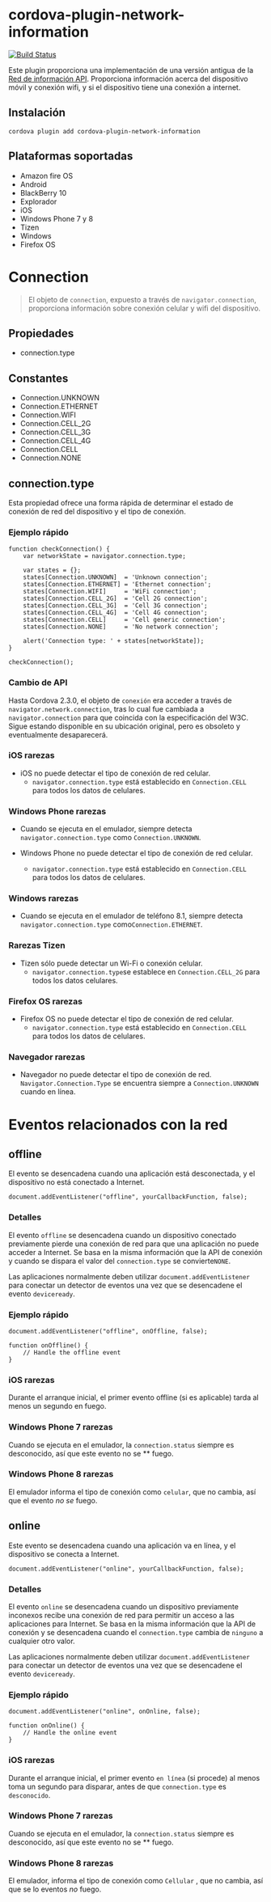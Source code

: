 <!--
# license: Licensed to the Apache Software Foundation (ASF) under one
#         or more contributor license agreements.  See the NOTICE file
#         distributed with this work for additional information
#         regarding copyright ownership.  The ASF licenses this file
#         to you under the Apache License, Version 2.0 (the
#         "License"); you may not use this file except in compliance
#         with the License.  You may obtain a copy of the License at
#
#           http://www.apache.org/licenses/LICENSE-2.0
#
#         Unless required by applicable law or agreed to in writing,
#         software distributed under the License is distributed on an
#         "AS IS" BASIS, WITHOUT WARRANTIES OR CONDITIONS OF ANY
#         KIND, either express or implied.  See the License for the
#         specific language governing permissions and limitations
#         under the License.
-->

# cordova-plugin-network-information

[![Build Status](https://travis-ci.org/apache/cordova-plugin-network-information.svg)](https://travis-ci.org/apache/cordova-plugin-network-information)

Este plugin proporciona una implementación de una versión antigua de la [Red de información API](http://www.w3.org/TR/2011/WD-netinfo-api-20110607/). Proporciona información acerca del dispositivo móvil y conexión wifi, y si el dispositivo tiene una conexión a internet.

## Instalación

    cordova plugin add cordova-plugin-network-information


## Plataformas soportadas

  * Amazon fire OS
  * Android
  * BlackBerry 10
  * Explorador
  * iOS
  * Windows Phone 7 y 8
  * Tizen
  * Windows
  * Firefox OS

# Connection

> El objeto de `connection`, expuesto a través de `navigator.connection`, proporciona información sobre conexión celular y wifi del dispositivo.

## Propiedades

  * connection.type

## Constantes

  * Connection.UNKNOWN
  * Connection.ETHERNET
  * Connection.WIFI
  * Connection.CELL_2G
  * Connection.CELL_3G
  * Connection.CELL_4G
  * Connection.CELL
  * Connection.NONE

## connection.type

Esta propiedad ofrece una forma rápida de determinar el estado de conexión de red del dispositivo y el tipo de conexión.

### Ejemplo rápido

    function checkConnection() {
        var networkState = navigator.connection.type;

        var states = {};
        states[Connection.UNKNOWN]  = 'Unknown connection';
        states[Connection.ETHERNET] = 'Ethernet connection';
        states[Connection.WIFI]     = 'WiFi connection';
        states[Connection.CELL_2G]  = 'Cell 2G connection';
        states[Connection.CELL_3G]  = 'Cell 3G connection';
        states[Connection.CELL_4G]  = 'Cell 4G connection';
        states[Connection.CELL]     = 'Cell generic connection';
        states[Connection.NONE]     = 'No network connection';

        alert('Connection type: ' + states[networkState]);
    }

    checkConnection();


### Cambio de API

Hasta Cordova 2.3.0, el objeto de `conexión` era acceder a través de `navigator.network.connection`, tras lo cual fue cambiada a `navigator.connection` para que coincida con la especificación del W3C. Sigue estando disponible en su ubicación original, pero es obsoleto y eventualmente desaparecerá.

### iOS rarezas

  * iOS no puede detectar el tipo de conexión de red celular.
      * `navigator.connection.type` está establecido en `Connection.CELL` para todos los datos de celulares.

### Windows Phone rarezas

  * Cuando se ejecuta en el emulador, siempre detecta `navigator.connection.type` como `Connection.UNKNOWN`.

  * Windows Phone no puede detectar el tipo de conexión de red celular.

      * `navigator.connection.type` está establecido en `Connection.CELL` para todos los datos de celulares.

### Windows rarezas

  * Cuando se ejecuta en el emulador de teléfono 8.1, siempre detecta `navigator.connection.type` como`Connection.ETHERNET`.

### Rarezas Tizen

  * Tizen sólo puede detectar un Wi-Fi o conexión celular.
      * `navigator.connection.type`se establece en `Connection.CELL_2G` para todos los datos celulares.

### Firefox OS rarezas

  * Firefox OS no puede detectar el tipo de conexión de red celular.
      * `navigator.connection.type` está establecido en `Connection.CELL` para todos los datos de celulares.

### Navegador rarezas

  * Navegador no puede detectar el tipo de conexión de red. `Navigator.Connection.Type` se encuentra siempre a `Connection.UNKNOWN` cuando en línea.

# Eventos relacionados con la red

## offline

El evento se desencadena cuando una aplicación está desconectada, y el dispositivo no está conectado a Internet.

    document.addEventListener("offline", yourCallbackFunction, false);


### Detalles

El evento `offline` se desencadena cuando un dispositivo conectado previamente pierde una conexión de red para que una aplicación no puede acceder a Internet. Se basa en la misma información que la API de conexión y cuando se dispara el valor del `connection.type` se convierte`NONE`.

Las aplicaciones normalmente deben utilizar `document.addEventListener` para conectar un detector de eventos una vez que se desencadene el evento `deviceready`.

### Ejemplo rápido

    document.addEventListener("offline", onOffline, false);

    function onOffline() {
        // Handle the offline event
    }


### iOS rarezas

Durante el arranque inicial, el primer evento offline (si es aplicable) tarda al menos un segundo en fuego.

### Windows Phone 7 rarezas

Cuando se ejecuta en el emulador, la `connection.status` siempre es desconocido, así que este evento no se ** fuego.

### Windows Phone 8 rarezas

El emulador informa el tipo de conexión como `celular`, que no cambia, así que el evento *no se* fuego.

## online

Este evento se desencadena cuando una aplicación va en línea, y el dispositivo se conecta a Internet.

    document.addEventListener("online", yourCallbackFunction, false);


### Detalles

El evento `online` se desencadena cuando un dispositivo previamente inconexos recibe una conexión de red para permitir un acceso a las aplicaciones para Internet. Se basa en la misma información que la API de conexión y se desencadena cuando el `connection.type` cambia de `ninguno` a cualquier otro valor.

Las aplicaciones normalmente deben utilizar `document.addEventListener` para conectar un detector de eventos una vez que se desencadene el evento `deviceready`.

### Ejemplo rápido

    document.addEventListener("online", onOnline, false);

    function onOnline() {
        // Handle the online event
    }


### iOS rarezas

Durante el arranque inicial, el primer evento `en línea` (si procede) al menos toma un segundo para disparar, antes de que `connection.type` es `desconocido`.

### Windows Phone 7 rarezas

Cuando se ejecuta en el emulador, la `connection.status` siempre es desconocido, así que este evento no se ** fuego.

### Windows Phone 8 rarezas

El emulador, informa el tipo de conexión como `Cellular` , que no cambia, así que se lo eventos *no* fuego.
